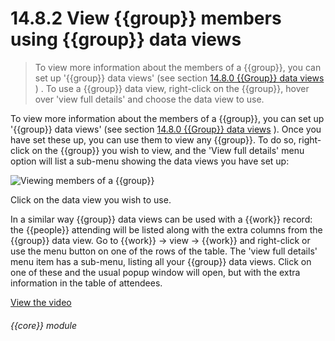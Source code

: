 # 14.8.2    View {{group}} members using {{group}} data views

> To view more information about the members of a {{group}}, you can set up '{{group}} data views' (see section [14.8.0  {{Group}} data views](/help/index/v/{{version}}/p/14.8.0) ) . To use a {{group}} data view, right-click on the {{group}}, hover over 'view full details' and choose the data view to use. 

To view more information about the members of a {{group}}, you can set up '{{group}} data views' (see section [14.8.0  {{Group}} data views](/help/index/v/{{version}}/p/14.8.0) ). Once you have set these up, you can use them to view any {{group}}. To do so, right-click on the {{group}} you wish to view, and the 'View full details' menu option will list a sub-menu showing the data views you have set up:

![Viewing members of a {{group}}]({{imgpath}}110a.png)

Click on the data view you wish to use.

In a similar way {{group}} data views can be used with a {{work}} record: the {{people}} attending will be listed along with the extra columns from the {{group}} data view. Go to {{work}} -> view -> {{work}} and right-click or use the menu button on one of the rows of the table. The 'view full details' menu item has a sub-menu, listing all your {{group}} data views. Click on one of these and the usual popup window will open, but with the extra information in the table of attendees. 

[View the video](/help/video/id/22)
###### {{core}} module

